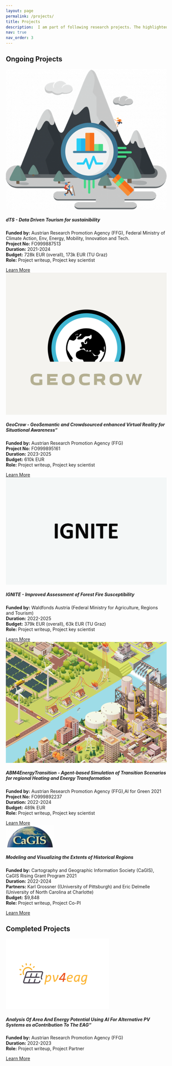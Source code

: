 ```yaml
---
layout: page
permalink: /projects/
title: Projects
description:  I am part of following research projects. The highlighted projects are the ones where I have been involved in the core team for writing the proposal.
nav: true
nav_order: 3
---
```


## Ongoing Projects

<div class="container">
  <!-- Project dts -->
  <div class="row">
    <div class="col-md-12">
      <div class="card border-primary mb-3">
        <div class="row no-gutters">
          <div class="col-md-4 d-flex align-items-center">
            <a href="https://project-dts.eu/">
              <img src="../assets/img/projects/dts_logo.png" class="card-img" alt="Ignite Image">
            </a>
          </div>
          <div class="col-md-8">
            <div class="card-body">
              <h5 class="card-title">dTS - Data Driven Tourism for sustainibility</h5>
              <p class="card-text">
                <strong>Funded by:</strong> Austrian Research Promotion Agency (FFG), Federal Ministry of Climate Action, Env, Energy, Mobility, Innovation and Tech. <br>
                <strong>Project No:</strong> FO999887513 <br>
                <strong>Duration:</strong> 2021-2024 <br>
                <strong>Budget:</strong> 728k EUR (overall), 173k EUR (TU Graz)<br>
                <strong>Role:</strong> Project writeup, Project key scientist 
              </p>
              <a href="https://project-dts.eu/" class="btn btn-primary" target="_blank">Learn More</a>
            </div>
          </div>
        </div>
      </div>
    </div>
  </div>
  <!-- Project Geocrow -->
  <div class="row">
    <div class="col-md-12">
      <div class="card border-primary mb-3">
        <div class="row no-gutters">
          <div class="col-md-4 d-flex align-items-center">
            <a href="https://www.geocrow-project.info/">
              <img src="../assets/img/projects/geocrow_logo.png" class="card-img" alt="Project 1 Image">
            </a>
          </div>
          <div class="col-md-8">
            <div class="card-body">
              <h5 class="card-title">GeoCrow - GeoSemantic and Crowdsourced enhanced Virtual Reality for Situational Awareness“</h5>
              <p class="card-text">
                <strong>Funded by:</strong> Austrian Research Promotion Agency (FFG) <br>
                <strong>Project No:</strong> FO999895161 <br>
                <strong>Duration:</strong> 2023-2025 <br>
                <strong>Budget:</strong> 610k EUR <br>
                <strong>Role:</strong> Project writeup, Project key scientist 
              </p>
              <a href="https://www.geocrow-project.info/" class="btn btn-primary" target="_blank">Learn More</a>
            </div>
          </div>
        </div>
      </div>
    </div>
  </div>
  <!-- Project ignite -->
  <div class="row">
    <div class="col-md-12">
      <div class="card border-primary mb-3">
        <div class="row no-gutters">
          <div class="col-md-4 d-flex align-items-center">
            <a href="https://geoinfo-tugraz.github.io/projects/IGNITE/">
              <img src="../assets/img/projects/ignite_logo.png" class="card-img" alt="Ignite Image">
            </a>
          </div>
          <div class="col-md-8">
            <div class="card-body">
              <h5 class="card-title">IGNITE - Improved Assessment of Forest Fire Susceptibility</h5>
              <p class="card-text">
                <strong>Funded by:</strong> Waldfonds Austria (Federal Ministry for Agriculture, Regions and Tourism) <br>
                <strong>Duration:</strong> 2022-2025 <br>
                <strong>Budget:</strong> 379k EUR (overall), 63k EUR (TU Graz) <br>
                <strong>Role:</strong> Project writeup, Project key scientist 
              </p>
              <a href="https://geoinfo-tugraz.github.io/projects/IGNITE/" class="btn btn-primary" target="_blank">Learn More</a>
            </div>
          </div>
        </div>
      </div>
    </div>
  </div>
  <!-- Project abm4ET -->
  <div class="row">
    <div class="col-md-12">
      <div class="card border-primary mb-3">
        <div class="row no-gutters">
          <div class="col-md-4 d-flex align-items-center">
            <a href="https://geoinfo-tugraz.github.io/projects/ABM4EnergyTransition/">
              <img src="../assets/img/projects/abm4et_logo_small.png" class="card-img" alt="abm4et Image">
            </a>
          </div>
          <div class="col-md-8">
            <div class="card-body">
              <h5 class="card-title">ABM4EnergyTransition - Agent-based Simulation of Transition Scenarios for regional Heating and Energy Transformation</h5>
              <p class="card-text">
                <strong>Funded by:</strong> Austrian Research Promotion Agency (FFG),AI for Green 2021 <br>
                <strong>Project No:</strong> FO999892237 <br>
                <strong>Duration:</strong> 2022-2024 <br>
                <strong>Budget:</strong> 489k EUR <br>
                <strong>Role:</strong> Project writeup, Project key scientist 
              </p>
              <a href="https://geoinfo-tugraz.github.io/projects/ABM4EnergyTransition/" class="btn btn-primary" target="_blank">Learn More</a>
            </div>
          </div>
        </div>
      </div>
    </div>
  </div>
  <!-- Project cagis -->
  <div class="row">
    <div class="col-md-12">
      <div class="card border-primary mb-3">
        <div class="row no-gutters">
          <div class="col-md-4 d-flex align-items-center">
            <a href="https://geoinfo-tugraz.github.io/projects/historical_regions/">
              <img src="../assets/img/projects/cagis_logo.png" class="card-img" alt="Project 2 Image">
            </a>
          </div>
          <div class="col-md-8">
            <div class="card-body">
              <h5 class="card-title">Modeling and Visualizing the Extents of Historical Regions</h5>
               <p class="card-text">
                <strong>Funded by:</strong> Cartography and Geographic Information Society (CaGIS), CaGIS Rising Grant Program 2021 <br>
                <strong>Duration:</strong> 2022-2024 <br>
                <strong>Partners:</strong> Karl Grossner ((University of Pittsburgh) and Eric Delmelle (University of North Carolina at Charlotte) <br>
                <strong>Budget:</strong> $9,848 <br>
                <strong>Role:</strong> Project writeup, Project Co-PI
              </p>
              <a href="https://geoinfo-tugraz.github.io/projects/historical_regions/" class="btn btn-primary" taget = "_blank">Learn More</a>
            </div>
          </div>
        </div>
      </div>
    </div>
  </div>  
</div>

## Completed Projects

<div class="container">
  <!-- Project pv4eag -->
  <div class="row">
    <div class="col-md-12">
      <div class="card border-primary mb-3">
        <div class="row no-gutters">
          <div class="col-md-4 d-flex align-items-center">
            <a href="https://www.fh-joanneum.at/projekt/pv4eag/">
              <img src="../assets/img/projects/pv4eag_logo.png" class="card-img" alt="Project 1 Image">
            </a>
          </div>
          <div class="col-md-8">
            <div class="card-body">
              <h5 class="card-title">Analysis Of Area And Energy Potential Using AI For Alternative PV Systems as aContribution To The EAG“</h5>
              <p class="card-text">
                <strong>Funded by:</strong> Austrian Research Promotion Agency (FFG) <br>
                <strong>Duration:</strong> 2022-2023 <br>
                <strong>Role:</strong> Project writeup, Project Partner 
              </p>
              <a href="https://www.fh-joanneum.at/projekt/pv4eag/" class="btn btn-primary" target="_blank">Learn More</a>
            </div>
          </div>
        </div>
      </div>
    </div>
  </div>
</div>